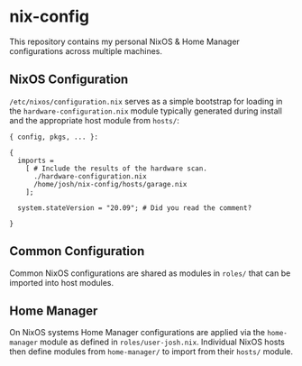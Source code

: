 # nix-config

This repository contains my personal NixOS & Home Manager configurations across multiple machines.

## NixOS Configuration

`/etc/nixos/configuration.nix` serves as a simple bootstrap for loading in the `hardware-configuration.nix` module typically generated during install and the appropriate host module from `hosts/`:

```
{ config, pkgs, ... }:

{
  imports =
    [ # Include the results of the hardware scan.
      ./hardware-configuration.nix
      /home/josh/nix-config/hosts/garage.nix
    ];

  system.stateVersion = "20.09"; # Did you read the comment?

}
```

## Common Configuration

Common NixOS configurations are shared as modules in `roles/` that can be imported into host modules.

## Home Manager

On NixOS systems Home Manager configurations are applied via the `home-manager` module as defined in `roles/user-josh.nix`. Individual NixOS hosts then define modules from `home-manager/` to import from their `hosts/` module.
